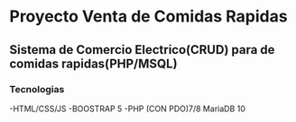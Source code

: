 # Proyecto Venta de Comidas Rapidas

Sistema de Comercio Electrico(CRUD) para de comidas rapidas(PHP/MSQL)
---
### Tecnologias 


-HTML/CSS/JS
-BOOSTRAP 5 
-PHP (CON PDO)7/8
MariaDB 10